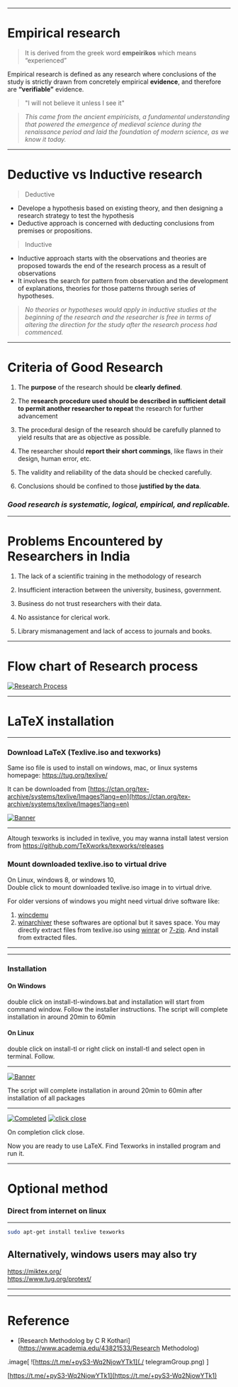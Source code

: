 



---


# Empirical research

> It is derived from the greek word **empeirikos** which means “experienced”

Empirical research is defined as any research where conclusions of the study is strictly drawn from concretely empirical **evidence**, and therefore are **“verifiable”** evidence.

> "I will not believe it unless I see it"

>*This came from the ancient empiricists, a fundamental understanding that powered the emergence of medieval science during the renaissance period and laid the foundation of modern science, as we know it today.*
---

# Deductive vs Inductive research

> Deductive 
* Develope a hypothesis based on existing theory, and then designing a research strategy to test the hypothesis
* Deductive approach is concerned with deducting conclusions from premises or propositions.

> Inductive
* Inductive approach starts with the observations and theories are proposed towards the end of the research process as a result of observations
* It involves the search for pattern from observation and the development of explanations, theories for those patterns through series of hypotheses.

> *No theories or hypotheses would apply in inductive studies at the beginning of the research and the researcher is free in terms of altering the direction for the study after the research process had commenced.*


---

# Criteria of Good Research

1. The **purpose** of the research should be **clearly defined**.

2. The **research procedure used should be described in sufficient detail to permit another researcher to repeat** the research for further advancement

3. The procedural design of the research should be carefully planned to yield results that are
as objective as possible.

4. The researcher should **report their short commings**, like flaws in their design, human error, etc.

5. The validity and reliability of the data
should be checked carefully.

6. Conclusions should be confined to those **justified by the data**.

### ***Good research is systematic, logical, empirical, and replicable.***







---


# Problems Encountered by Researchers in India

1. The lack of a scientific training in the methodology of research

1. Insufficient interaction between the university, business, government.

1. Business do not trust researchers with their data.

1. No assistance for clerical work.

1. Library mismanagement and lack of access to journals and books.








---


# Flow chart of Research process
[![Research Process](./L05/ResearchProcess.png)](./L05/ResearchProcess.png)


---


# LaTeX installation

---

### Download LaTeX (Texlive.iso and texworks)

Same iso file is used to install on windows, mac, or linux systems homepage: https://tug.org/texlive/

It can be downloaded from [https://ctan.org/tex-archive/systems/texlive/Images?lang=en](https://ctan.org/tex-archive/systems/texlive/Images?lang=en)

[![Banner](./L05/DownloadTexlive.gif)](./L05/DownloadTexlive.gif)







---
Altough texworks is included in texlive, you may wanna install latest version from https://github.com/TeXworks/texworks/releases


### Mount downloaded texlive.iso to virtual drive

On Linux, windows 8, or windows 10,  
Double click to mount downloaded texlive.iso image in to virtual drive.

For older versions of windows you might need virtual drive software like:

1.  [wincdemu](https://wincdemu.sysprogs.org/)
2.  [winarchiver](http://www.winarchiver.com/) these softwares are optional but it saves space. You may directly extract files from texlive.iso using [winrar](http://www.rarlab.com/) or [7-zip](http://7-zip.org/). And install from extracted files.

***
---




### Installation

#### On Windows 

double click on install-tl-windows.bat and installation will start from command window. Follow the installer instructions. The script will complete installation in around 20min to 60min

#### On Linux 

double click on install-tl or right click on install-tl and select open in terminal. Follow.










---






[![Banner](./L05/MountAndInstall.gif)](./L05/MountAndInstall.gif)



The script will complete installation in around 20min to 60min
after installation of all packages

---
[![Completed](./L05/1.png)](./L05/1.png)
[![click close](./L05/2.png)](./L05/2.png)

On completion click close.

Now you are ready to use LaTeX. Find Texworks in installed program and run it.


---





# Optional method
### Direct from internet on linux
-----------------------------

```bash 
sudo apt-get install texlive texworks
```
    

Alternatively, windows users may also try
----------------------------------------

https://miktex.org/  
https://www.tug.org/protext/

***




---
# Reference

* [Research Methodolog by C R Kothari](https://www.academia.edu/43821533/Research Methodolog)


.image[
![https://t.me/+pyS3-Wq2NjowYTk1](./
telegramGroup.png)
]

[https://t.me/+pyS3-Wq2NjowYTk1](https://t.me/+pyS3-Wq2NjowYTk1)

